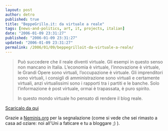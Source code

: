 ```yaml
---
layout: post
author: detro
published: true
title: "BeppeGrillo.it: da virtuale a reale"
tags: [news-and-politics, art, it, projects, italian]
date: "2006-01-09 23:31:27"
published: "2006-01-09 23:31:27"
updated: "2006-01-09 23:31:27"
permalink: /2006/01/09/beppegrilloit-da-virtuale-a-reale/
---
```


<blockquote>Può succedere che il reale diventi virtuale.
Gli esempi in questo senso non mancano in Italia.
L’economia è virtuale, l’innovazione è virtuale, le Grandi Opere sono virtuali, l’occupazione è virtuale.
Gli imprenditori sono virtuali, i consigli di amministrazione sono virtuali e certamente virtuali, anzi virtualissimi sono i rapporti tra i partiti e le banche.
Solo l’informazione è post virtuale, ormai è trapassata, è puro spirito.

In questo mondo virtuale ho pensato di rendere il blog reale.</blockquote>

<a href="http://www.beppegrillo.it/magazine.php">Scaricalo da qui</a>

Grazie a <a target="_new" href="http://blog.neminis.org/il-blog-di-beppe-grillo-diventa-cartaceo.xhtml">Neminis.org</a> per la segnalazione (come si vede che sei rimasto a casa ad oziare: noi all'Uni a faticare e tu a bloggare ;) ).

